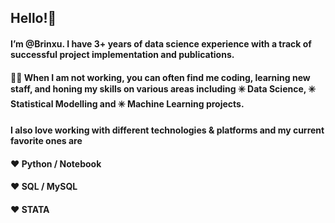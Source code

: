 ## Hello!👋 

#### I’m @Brinxu. I have 3+ years of data science experience with a track of successful project implementation and publications. 

#### 🧑‍💻 When I am not working, you can often find me coding, learning new staff, and honing my skills on various areas including ✳️ Data Science, ✳️ Statistical Modelling and ✳️ Machine Learning projects. 

#### I also love working with different technologies & platforms and my current favorite ones are
#### ❤️ Python / Notebook
#### ❤️ SQL / MySQL
#### ❤️ STATA
